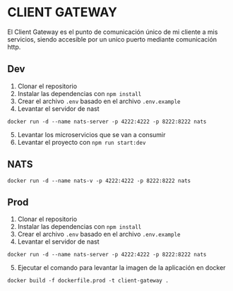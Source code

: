 # CLIENT GATEWAY
El Client Gateway es el punto de comunicación único de mi cliente a mis servicios,
siendo accesible por un unico puerto mediante comunicación http.

## Dev

1. Clonar el repositorio
2. Instalar las dependencias con `npm install`
3. Crear el archivo `.env` basado en el archivo `.env.example`
4. Levantar el servidor de nast
```
docker run -d --name nats-server -p 4222:4222 -p 8222:8222 nats
```
5. Levantar los microservicios que se van a consumir
6. Levantar el proyecto con `npm run start:dev`

## NATS

```
docker run -d --name nats-v -p 4222:4222 -p 8222:8222 nats
```

## Prod

1. Clonar el repositorio
2. Instalar las dependencias con `npm install`
3. Crear el archivo `.env` basado en el archivo `.env.example`
4. Levantar el servidor de nast
```
docker run -d --name nats-server -p 4222:4222 -p 8222:8222 nats
```
5. Ejecutar el comando para levantar la imagen de la aplicación en docker
```
docker build -f dockerfile.prod -t client-gateway .
```
